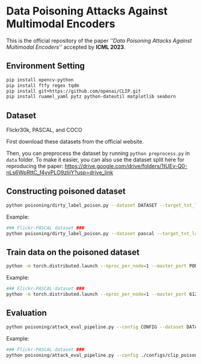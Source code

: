 # Data Poisoning Attacks Against Multimodal Encoders

This is the official repository of the paper *''Data Poisoning Attacks Against Multimodal Encoders''* accepted by **ICML 2023**.

## Environment Setting
```bash
pip install opencv-python
pip install ftfy regex tqdm
pip install git+https://github.com/openai/CLIP.git
pip install ruamel_yaml pytz python-dateutil matplotlib seaborn
```

## Dataset
Flickr30k, PASCAL, and COCO

First download these datasets from the official website.

Then, you can preprocess the dataset by running `python preprocess.py` in `data` folder.
To make it easier, you can also use the dataset split here for reproducing the paper: https://drive.google.com/drive/folders/1tUEv-Q0-nLs6WpRttC_f4vvPLO9zliiY?usp=drive_link

## Constructing poisoned dataset
```bash
python poisoning/dirty_label_poison.py --dataset DATASET --target_txt_label TXT_LABEL --target_img_label IMG_LABEL
```
Example:
```bash
### Flickr-PASCAL dataset ###
python poisoning/dirty_label_poison.py --dataset pascal --target_txt_label sheep --target_img_label aeroplane
```

## Train data on the poisoned dataset
```bash
python -m torch.distributed.launch --nproc_per_node=1 --master_port PORT --use_env retrieval_by_CLIP.py --distributed --config CONFIG --poisoned --overload_config --output_dir OUTPUT_DIR --poisoned_file POISONED_FILE --target_txt_cls TXT_LABEL --target_img_cls IMG_LABEL --poisoned_goal POISONED_GOAL

```
Example:
```bash
### Flickr-PASCAL dataset ###
python -m torch.distributed.launch --nproc_per_node=1 --master_port 61201 --use_env retrieval_by_CLIP.py --distributed --config configs/clip_poison_pascal.yaml --poisoned --overload_config --output_dir output/pascal_sheep2aeroplane_1.0/ --poisoned_file poisoned_data/pascal_train_sheep2aeroplane_1.0.json --target_txt_cls sheep --target_img_cls aeroplane --poisoned_goal sheep2aeroplane 
```

## Evaluation 
```bash
python poisoning/attack_eval_pipeline.py --config CONFIG --dataset DATASET --poisoned_goal POISONED_GOAL -f FEATURE_BASE_PREFIX --poisoned_path POISONED_PATH --output_path OUTPUT_PATH --target_txt_cls TXT_LABEL --target_img_cls IMG_LABEL --output_dir OUTPUT_DIR
```
Example:
```bash
### Flickr-PASCAL dataset ###
python poisoning/attack_eval_pipeline.py --config ./configs/clip_poison_pascal.yaml --dataset pascal --poisoned_goal sheep2aeroplane --poisoned_ratio 1.0 -f pascal_sheep2aeroplane_1.0 --poisoned_path poisoned_data/pascal_train_sheep2aeroplane_1.0.json --output_path ./results/poison_result.csv --target_txt_cls sheep --target_img_cls aeroplane --output_dir output/pascal_sheep2aeroplane_1.0
```
